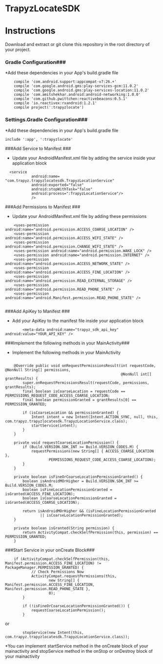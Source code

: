 # TrapyzLocateSDK

# Instructions #

Download and extract or git clone this repository in the root directory of your project.
### Gradle Configuration###
*Add these dependencies in your App's build.gradle file

```
    compile 'com.android.support:appcompat-v7:26.+'
    compile 'com.google.android.gms:play-services-gcm:11.0.2'
    compile 'com.google.android.gms:play-services-location:11.0.2'
    compile 'com.amitshekhar.android:android-networking:1.0.0'
    compile 'com.github.pwittchen:reactivebeacons:0.5.1'
    compile 'io.reactivex:rxandroid:1.2.1'
    compile project(':trapyzlocate')

```

### Settings.Gradle Configuration###
*Add these dependencies in your App's build.gradle file
```
include ':app', ':trapyzlocate'

```

###Add Service to Manifest ###
* Update your AndroidManifest.xml file by adding the service inside your application block
```
  <service
            android:name= "com.trapyz.trapyzlocatesdk.TrapyzLocationService"
            android:exported="false"
            android:stopWithTask="false"
            android:process=":TrapyzLocationService"/>
            />
```

###Add Permissions to Manifest ###
* Update your AndroidManifest.xml file by adding these permissions
```
    <uses-permission android:name="android.permission.ACCESS_COARSE_LOCATION" />
    <uses-permission android:name="android.permission.ACCESS_WIFI_STATE" />
    <uses-permission android:name="android.permission.CHANGE_WIFI_STATE" />
    <uses-permission android:name="android.permission.WAKE_LOCK" />
    <uses-permission android:name="android.permission.INTERNET" />
    <uses-permission android:name="android.permission.ACCESS_NETWORK_STATE" />
    <uses-permission android:name="android.permission.ACCESS_FINE_LOCATION" />
    <uses-permission android:name="android.permission.READ_EXTERNAL_STORAGE" />
    <uses-permission android:name="android.permission.READ_PHONE_STATE" />
    <uses-permission android:name="android.Manifest.permission.READ_PHONE_STATE" />
    
```

###Add ApiKey to Manifest ###
* Add your ApiKey to the manifest file inside your application block
```
        <meta-data android:name="trapyz_sdk_api_key" android:value="YOUR_API_KEY" />

```

###Implement the following methods in your MainActivity###
* Implement the following methods in your MainActivity
```

    @Override public void onRequestPermissionsResult(int requestCode, @NonNull String[] permissions,
                                                     @NonNull int[] grantResults) {
        super.onRequestPermissionsResult(requestCode, permissions, grantResults);
        final boolean isCoarseLocation = requestCode == PERMISSIONS_REQUEST_CODE_ACCESS_COARSE_LOCATION;
        final boolean permissionGranted = grantResults[0] == PERMISSION_GRANTED;

        if (isCoarseLocation && permissionGranted) {
            Intent intent = new Intent(Intent.ACTION_SYNC, null, this, com.trapyz.trapyzlocatesdk.TrapyzLocationService.class);
            startService(intent);
        }
    }

    private void requestCoarseLocationPermission() {
        if (Build.VERSION.SDK_INT >= Build.VERSION_CODES.M) {
            requestPermissions(new String[] { ACCESS_COARSE_LOCATION },
                    PERMISSIONS_REQUEST_CODE_ACCESS_COARSE_LOCATION);
        }
    }

    private boolean isFineOrCoarseLocationPermissionGranted() {
        boolean isAndroidMOrHigher = Build.VERSION.SDK_INT >= Build.VERSION_CODES.M;
        boolean isFineLocationPermissionGranted = isGranted(ACCESS_FINE_LOCATION);
        boolean isCoarseLocationPermissionGranted = isGranted(ACCESS_COARSE_LOCATION);

        return isAndroidMOrHigher && (isFineLocationPermissionGranted
                || isCoarseLocationPermissionGranted);
    }

    private boolean isGranted(String permission) {
        return ActivityCompat.checkSelfPermission(this, permission) == PERMISSION_GRANTED;
    }

```

###Start Service in your onCreate Block###

``` 
  	if (ActivityCompat.checkSelfPermission(this, Manifest.permission.ACCESS_FINE_LOCATION) != PackageManager.PERMISSION_GRANTED) {
            // Check Permissions Now
            ActivityCompat.requestPermissions(this,
                    new String[] { Manifest.permission.ACCESS_FINE_LOCATION, Manifest.permission.READ_PHONE_STATE },
                    0);
        }

        if (!isFineOrCoarseLocationPermissionGranted()) {
            requestCoarseLocationPermission();
        }

```

or


```
        stopService(new Intent(this, com.trapyz.trapyzlocatesdk.TrapyzLocationService.class));
```

*You can implement startService method in the onCreate block of your mainactivity and stopService method in the onStop or onDestroy block of your mainactivity
